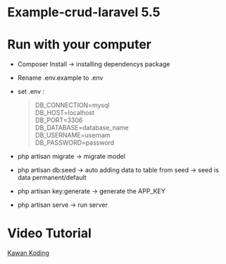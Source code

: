 # Example-crud-laravel 5.5

# Run with your computer
  - Composer Install -> installing dependencys package
  - Rename .env.example to .env
  - set .env :

      > DB_CONNECTION=mysql <br>
      > DB_HOST=localhost <br>
      > DB_PORT=3306 <br>
      > DB_DATABASE=database_name <br>
      > DB_USERNAME=usernam <br>
      > DB_PASSWORD=password

  - php artisan migrate -> migrate model
  - php artisan db:seed -> auto adding data to table from seed -> seed is data permanent/default
  - php artisan key:generate -> generate the APP_KEY 
  - php artisan serve -> run server

# Video Tutorial
  [Kawan Koding](www.kawankoding.com)


